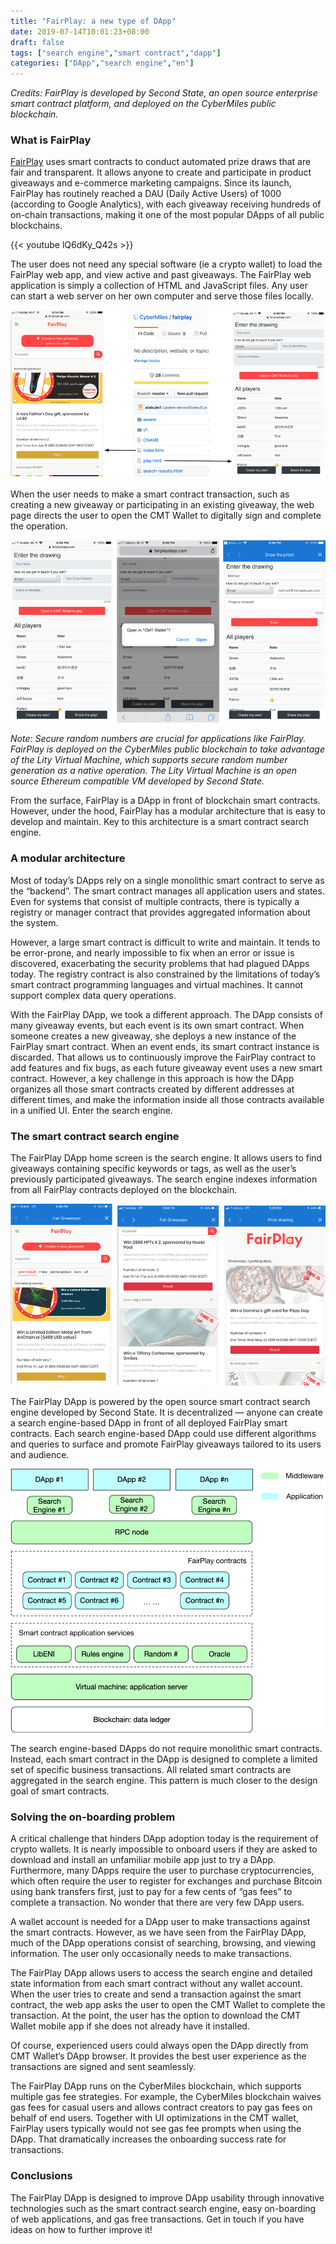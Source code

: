 ```yaml
---
title: "FairPlay: a new type of DApp"
date: 2019-07-14T10:01:23+08:00
draft: false
tags: ["search engine","smart contract","dapp"]
categories: ["DApp","search engine","en"]
---
```



*Credits: FairPlay is developed by Second State, an open source enterprise smart contract platform, and deployed on the CyberMiles public blockchain.*

### What is FairPlay

[FairPlay](https://www.fairplaydapp.com/) uses smart contracts to conduct automated prize draws that are fair and transparent. It allows anyone to create and participate in product giveaways and e-commerce marketing campaigns. Since its launch, FairPlay has routinely reached a DAU (Daily Active Users) of 1000 (according to Google Analytics), with each giveaway receiving hundreds of on-chain transactions, making it one of the most popular DApps of all public blockchains.

{{< youtube lQ6dKy_Q42s >}}

The user does not need any special software (ie a crypto wallet) to load the FairPlay web app, and view active and past giveaways. The FairPlay web application is simply a collection of HTML and JavaScript files. Any user can start a web server on her own computer and serve those files locally.

![](/images/20190620-fairplay-dapp-01.png)

When the user needs to make a smart contract transaction, such as creating a new giveaway or participating in an existing giveaway, the web page directs the user to open the CMT Wallet to digitally sign and complete the operation. 

![](/images/20190620-fairplay-dapp-02.png)

*Note: Secure random numbers are crucial for applications like FairPlay. FairPlay is deployed on the CyberMiles public blockchain to take advantage of the Lity Virtual Machine, which supports secure random number generation as a native operation. The Lity Virtual Machine is an open source Ethereum compatible VM developed by Second State.*

From the surface, FairPlay is a DApp in front of blockchain smart contracts. However, under the hood, FairPlay has a modular architecture that is easy to develop and maintain. Key to this architecture is a smart contract search engine. 

### A modular architecture 

Most of today’s DApps rely on a single monolithic smart contract to serve as the “backend”. The smart contract manages all application users and states. Even for systems that consist of multiple contracts, there is typically a registry or manager contract that provides aggregated information about the system.

However, a large smart contract is difficult to write and maintain. It tends to be error-prone, and nearly impossible to fix when an error or issue is discovered, exacerbating the security problems that had plagued DApps today. The registry contract is also constrained by the limitations of today’s smart contract programming languages and virtual machines. It cannot support complex data query operations. 

With the FairPlay DApp, we took a different approach. The DApp consists of many giveaway events, but each event is its own smart contract. When someone creates a new giveaway, she deploys a new instance of the FairPlay smart contract. When an event ends, its smart contract instance is discarded. That allows us to continuously improve the FairPlay contract to add features and fix bugs, as each future giveaway event uses a new smart contract. However, a key challenge in this approach is how the DApp organizes all those smart contracts created by different addresses at different times, and make the information inside all those contracts available in a unified UI. Enter the search engine.

### The smart contract search engine

The FairPlay DApp home screen is the search engine. It allows users to find giveaways containing specific keywords or tags, as well as the user’s previously participated giveaways. The search engine indexes information from all FairPlay contracts deployed on the blockchain.

![](/images/20190620-fairplay-dapp-03.png)

The FairPlay DApp is powered by the open source smart contract search engine developed by Second State. It is decentralized — anyone can create a search engine-based DApp in front of all deployed FairPlay smart contracts. Each search engine-based DApp could use different algorithms and queries to surface and promote FairPlay giveaways tailored to its users and audience. 

![](/images/20190620-fairplay-dapp-04.png)

The search engine-based DApps do not require monolithic smart contracts. Instead, each smart contract in the DApp is designed to complete a limited set of specific business transactions. All related smart contracts are aggregated in the search engine. This pattern is much closer to the design goal of smart contracts. 

### Solving the on-boarding problem

A critical challenge that hinders DApp adoption today is the requirement of crypto wallets. It is nearly impossible to onboard users if they are asked to download and install an unfamiliar mobile app just to try a DApp. Furthermore, many DApps require the user to purchase cryptocurrencies, which often require the user to register for exchanges and purchase Bitcoin using bank transfers first, just to pay for a few cents of “gas fees” to complete a transaction. No wonder that there are very few DApp users.

A wallet account is needed for a DApp user to make transactions against the smart contracts. However, as we have seen from the FairPlay DApp, much of the DApp operations consist of searching, browsing, and viewing information. The user only occasionally needs to make transactions. 

The FairPlay DApp allows users to access the search engine and detailed state information from each smart contract without any wallet account. When the user tries to create and send a transaction against the smart contract, the web app asks the user to open the CMT Wallet to complete the transaction. At the point, the user has the option to download the CMT Wallet mobile app if she does not already have it installed. 

Of course, experienced users could always open the DApp directly from CMT Wallet’s DApp browser. It provides the best user experience as the transactions are signed and sent seamlessly. 

The FairPlay DApp runs on the CyberMiles blockchain, which supports multiple gas fee strategies. For example, the CyberMiles blockchain waives gas fees for casual users and allows contract creators to pay gas fees on behalf of end users. Together with UI optimizations in the CMT wallet, FairPlay users typically would not see gas fee prompts when using the DApp. That dramatically increases the onboarding success rate for transactions. 

### Conclusions

The FairPlay DApp is designed to improve DApp usability through innovative technologies such as the smart contract search engine, easy on-boarding of web applications, and gas free transactions. Get in touch if you have ideas on how to further improve it!


